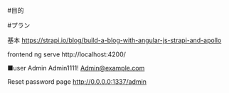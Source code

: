 #目的


#プラン


基本
https://strapi.io/blog/build-a-blog-with-angular-js-strapi-and-apollo

frontend
ng serve
http://localhost:4200/

■user
Admin
Admin1111!
Admin@example.com

Reset password page
http://0.0.0.0:1337/admin
